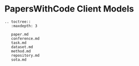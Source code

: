 # PapersWithCode Client Models

```eval_rst
.. toctree::
   :maxdepth: 3

   paper.md
   conference.md
   task.md
   dataset.md
   method.md
   repository.md
   sota.md
```
